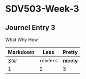 # SDV503-Week-3

## Journel Entry 3

What Why How

Markdown | Less | Pretty
--- | --- | ---
*Still* | `renders` | **nicely**
1 | 2 | 3